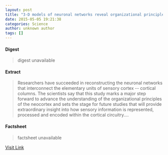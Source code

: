 ```yaml
---
layout: post
title: "3-D models of neuronal networks reveal organizational principles of sensory cortex"
date: 2015-05-05 19:21:38
categories: Science
author: unknown author
tags: []
---
```



#### Digest
>digest unavailable

#### Extract
>Researchers have succeeded in reconstructing the neuronal networks that interconnect the elementary units of sensory cortex -- cortical columns. The scientists say that this study marks a major step forward to advance the understanding of the organizational principles of the neocortex and sets the stage for future studies that will provide extraordinary insight into how sensory information is represented, processed and encoded within the cortical circuitry....

#### Factsheet
>factsheet unavailable

[Visit Link](http://feeds.sciencedaily.com/~r/sciencedaily/~3/W9UOp9ycEgM/150505152138.htm)


